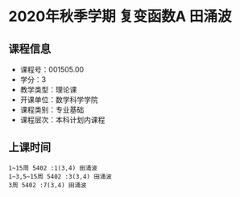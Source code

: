 # 2020年秋季学期 复变函数A 田涌波






## 课程信息

- 课程号：001505.00
- 学分：3
- 教学类型：理论课
- 开课单位：数学科学学院
- 课程类别：专业基础
- 课程层次：本科计划内课程

## 上课时间

```
1~15周 5402 :1(3,4) 田涌波
1~3,5~15周 5402 :3(3,4) 田涌波
3周 5402 :7(3,4) 田涌波
```

